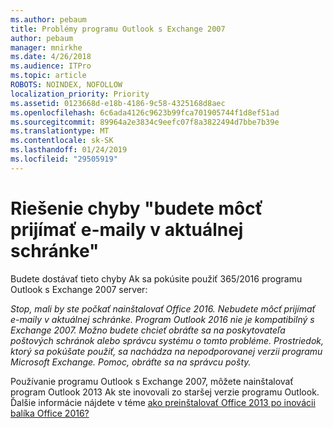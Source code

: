 ```yaml
---
ms.author: pebaum
title: Problémy programu Outlook s Exchange 2007
author: pebaum
manager: mnirkhe
ms.date: 4/26/2018
ms.audience: ITPro
ms.topic: article
ROBOTS: NOINDEX, NOFOLLOW
localization_priority: Priority
ms.assetid: 0123668d-e18b-4186-9c58-4325168d8aec
ms.openlocfilehash: 6c6ada4126c9623b99fca701905744f1d8ef51ad
ms.sourcegitcommit: 89964a2e3834c9eefc07f8a3822494d7bbe7b39e
ms.translationtype: MT
ms.contentlocale: sk-SK
ms.lasthandoff: 01/24/2019
ms.locfileid: "29505919"
---
```

# <a name="solution-for-error-you-wont-be-able-to-receive-mail-from-a-current-mailbox"></a>Riešenie chyby "budete môcť prijímať e-maily v aktuálnej schránke"
Budete dostávať tieto chyby Ak sa pokúsite použiť 365/2016 programu Outlook s Exchange 2007 server:

*Stop, mali by ste počkať nainštalovať Office 2016. Nebudete môcť prijímať e-maily v aktuálnej schránke. Program Outlook 2016 nie je kompatibilný s Exchange 2007. Možno budete chcieť obráťte sa na poskytovateľa poštových schránok alebo správcu systému o tomto probléme. Prostriedok, ktorý sa pokúšate použiť, sa nachádza na nepodporovanej verzii programu Microsoft Exchange. Pomoc, obráťte sa na správcu pošty.*

Používanie programu Outlook s Exchange 2007, môžete nainštalovať program Outlook 2013 Ak ste inovovali zo staršej verzie programu Outlook. Ďalšie informácie nájdete v téme [ako preinštalovať Office 2013 po inovácii balíka Office 2016?](https://support.office.com/article/a6ca92f4-cbb4-4609-9fdb-f8d3dd6812f3)
